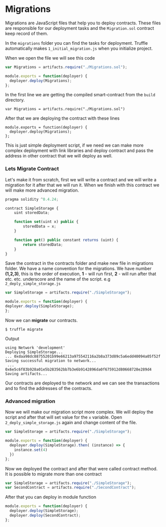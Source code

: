# Migrations
Migrations are JavaScript files that help you to deploy contracts. These files are responsible for our deployment tasks and the `Migration.sol` contract keep record of them. 

In the `migrations` folder you can find the tasks for deployment. Truffle automatically makes `1_initial_migration.js` when you initialize project.

When we open the file we will see this code
```js
var Migrations = artifacts.require("./Migrations.sol");

module.exports = function(deployer) {
  deployer.deploy(Migrations);
};
```
In the first line we are getting the compiled smart-contract from the `build` directory.

`var Migrations = artifacts.require("./Migrations.sol")`

After that we are deploying the contract with these lines
```
module.exports = function(deployer) {
  deployer.deploy(Migrations);
};
```
This is just simple deployment script, if we need we can make more complex deployment with link libraries and deploy contract and pass the address in other contract that we will deploy as well.

### Lets Migrate Contract
Let's make it from scratch, first we will write a contract and we will write a migration for it after that we will run it. When we finish with this contract we will make more advanced migration.

```js
pragma solidity ^0.4.24;

contract SimpleStorage {
    uint storedData;

    function set(uint x) public {
        storedData = x;
    }

    function get() public constant returns (uint) {
        return storedData;
    }
}
```

 Save the contract in the contracts folder and make new file in migrations folder. We have a name convention for the migrations. We have number **(1,2,3)**, this is the order of execution, **1** - will run first, **2** - will run after that etc. etc. underscore and the name of the script. 
 e.g `2_deply_simple_storage.js`

  ```js
var SimpleStorage = artifacts.require("./SimpleStorage");

module.exports = function(deployer) {
  deployer.deploy(SimpleStorage);
};
```
Now we can **migrate** our contracts. 

```
$ truffle migrate
```
Output
```
using Network 'development'
Deploying SimpleStorage...
... 0xdaa98dc88755201b99e66213a975542116a2b8a373d89c5a6edd40094a05f52f
Saving successful migration to network...
 ... 0x6e5c6f83b928a01e5b283562bb7b3e6b9142896da0f675912d80668728e289d4
Saving artifacts...
```

Our contracts are deployed to the network and we can see the transactions and to find the addresses of the contracts.

### Advanced migration
Now we will make our migration script more complex. We will deploy the script and after that will set value for the `x` variable.
Open `2_deply_simple_storage.js` again and change content of the file.
 
```js
var SimpleStorage = artifacts.require("./SimpleStorage");

module.exports = function(deployer) {
  deployer.deploy(SimpleStorage).then( (instance) => {
  	instance.set(4)
  })
};
```
Now we deployed the contract and after that were called contract method. It is possible to migrate more than one contract
```js
var SimpleStorage = artifacts.require("./SimpleStorage");
var SecondContract = artifacts.require("./SecondContract");
```
After that you can deploy in module function
```js
module.exports = function(deployer) {
  deployer.deploy(SimpleStorage);
  deployer.deploy(SecondContract);
};
```

